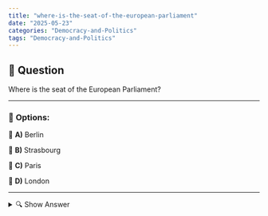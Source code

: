 ```yaml
---
title: "where-is-the-seat-of-the-european-parliament"
date: "2025-05-23"
categories: "Democracy-and-Politics"
tags: "Democracy-and-Politics"
---
```


## 📌 **Question**

Where is the seat of the European Parliament?



---

### 📝 **Options:**

🔘 **A)** Berlin

🔘 **B)** Strasbourg

🔘 **C)** Paris

🔘 **D)** London

---

<details>
  <summary>🔍 Show Answer</summary>

  <p>
💡  <b>Correct Answer:</b>  b
  </p>
  <p>
    📖<b>Explanation:</b>
    
  </p>
</details>
